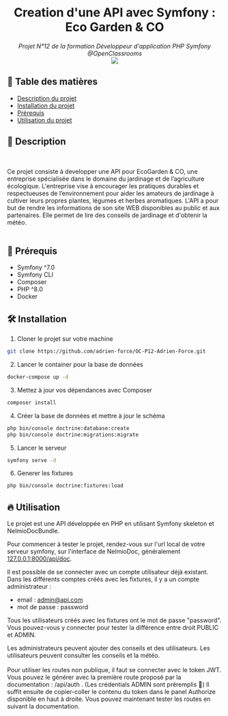<h1 align="center">Creation d'une API avec Symfony : Eco Garden & CO</h1>
<p align="center"><i>Projet N°12 de la formation Développeur d'application PHP Symfony
@OpenClassrooms <br> <a href="https://github.com/adrien-force/OC-P12-Adrien-Force/commits?author=adrien-force"><img src="https://img.shields.io/badge/Auteur_:-Adrien_FORCE-orange"></a></i></p>

## 🎯 Table des matières
- [Description du projet](#-description)
- [Installation du projet](#-installation)
- [Prérequis](#-prérequis)
- [Utilisation du projet](#-utilisation)


## 📄 Description
<br>

Ce projet consiste à developper une API pour EcoGarden & CO, une entreprise spécialisée dans le domaine du jardinage et de l’agriculture écologique.
L'entreprise vise à encourager les pratiques durables et respectueuses de l’environnement pour aider les amateurs de jardinage à cultiver leurs propres plantes, légumes et herbes aromatiques.
L'API a pour but de rendre les informations de son site WEB disponibles au public et aux partenaires. Elle permet de lire des conseils de jardinage et d'obtenir la météo.
<br> <br>


## 🔧 Prérequis

- Symfony ^7.0
- Symfony CLI
- Composer
- PHP ^8.0
- Docker

## 🛠️ Installation

1. Cloner le projet sur votre machine
```bash
git clone https://github.com/adrien-force/OC-P12-Adrien-Force.git
```

2. Lancer le container pour la base de données
```bash
docker-compose up -d
```

3. Mettez à jour vos dépendances avec Composer
```bash
composer install
```

4. Créer la base de données et mettre à jour le schéma
```bash
php bin/console doctrine:database:create
php bin/console doctrine:migrations:migrate
```

5. Lancer le serveur
```bash
symfony serve -d
```

6. Generer les fixtures
```bash
php bin/console doctrine:fixtures:load
```

## 🔥️ Utilisation

Le projet est une API développée en PHP en utilisant Symfony skeleton et NelmioDocBundle.

Pour commencer à tester le projet, rendez-vous sur l'url local de votre serveur symfony, sur l'interface de NelmioDoc, généralement <a href=127.0.0.1:8000/api/doc>127.0.0.1:8000/api/doc</a>.

Il est possible de se connecter avec un compte utilisateur déjà existant.
Dans les différents comptes créés avec les fixtures, il y a un compte administrateur :
- email : admin@api.com
- mot de passe : password

Tous les utilisateurs créés avec les fixtures ont le mot de passe "password". Vous pouvez-vous y connecter pour tester la différence entre droit PUBLIC et ADMIN.

Les administrateurs peuvent ajouter des conseils et des utilisateurs.
Les utilisateurs peuvent consulter les conseils et la météo.
<br> <br>
Pour utiliser les routes non publique, il faut se connecter avec le token JWT. Vous pouvez le générer avec la première route proposé par la documentation : /api/auth .
(Les crédentials ADMIN sont préremplis 🫶)
Il suffit ensuite de copier-coller le contenu du token dans le panel Authorize disponible en haut à droite.
Vous pouvez maintenant tester les routes en suivant la documentation.
